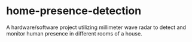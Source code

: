 # home-presence-detection
A hardware/software project utilizing millimeter wave radar to detect and monitor human presence in different rooms of a house.